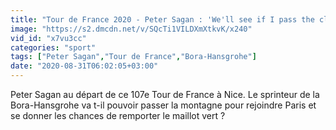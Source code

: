 ```yaml
---
title: "Tour de France 2020 - Peter Sagan : 'We'll see if I pass the climbs ...'"
image: "https://s2.dmcdn.net/v/SQcTi1VILDXmXtkvK/x240"
vid_id: "x7vu3cc"
categories: "sport"
tags: ["Peter Sagan","Tour de France","Bora-Hansgrohe"]
date: "2020-08-31T06:02:05+03:00"
---
```

Peter Sagan au départ de ce 107e Tour de France à Nice. Le sprinteur de la Bora-Hansgrohe va t-il pouvoir passer la montagne pour rejoindre Paris et se donner les chances de remporter le maillot vert ?

